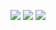 <p align="center">
  <img src ="https://github-readme-stats-eight-theta.vercel.app/api?username=yashsoni27&show_icons=true&theme=darcula&include_all_commits=true&count_private=true&bg_color=00000000&hide_border=true">
  <img src ="https://github-readme-stats.vercel.app/api/top-langs/?username=yashsoni27&layout=compact&hide_border=true&theme=darcula&bg_color=00000000&langs_count=6&hide=jupyter%20notebook,tex,css,php&exclude_repo=Pacman-AI">
  <img src ="https://github-readme-streak-stats.herokuapp.com?user=yashsoni27&theme=darcula&hide_border=true&background=FFFFFF00">
  <br>
  <br>
  
</p>
